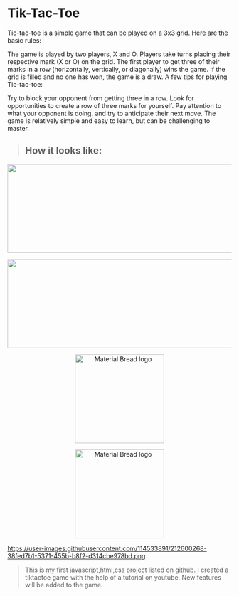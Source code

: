 # Tik-Tac-Toe

Tic-tac-toe is a simple game that can be played on a 3x3 grid. Here are the basic rules:

The game is played by two players, X and O.
Players take turns placing their respective mark (X or O) on the grid.
The first player to get three of their marks in a row (horizontally, vertically, or diagonally) wins the game.
If the grid is filled and no one has won, the game is a draw.
A few tips for playing Tic-tac-toe:

Try to block your opponent from getting three in a row.
Look for opportunities to create a row of three marks for yourself.
Pay attention to what your opponent is doing, and try to anticipate their next move.
The game is relatively simple and easy to learn, but can be challenging to master.

> ## How it looks like: 

<p align="center">
  <img width="600" height="200" src="[https://www.python.org/python-.png](https://user-images.githubusercontent.com/114533891/212600268-38fed7b1-5371-455b-b8f2-d314cbe978bd.png)">
</p>
<p align="center">
  <img width="600" height="200" src="[https://www.python.org/python-.png](https://user-images.githubusercontent.com/114533891/212600838-a826040e-3378-467f-956b-7e945f58659f.png)">

<p align="center">
    <img width="200" src="http://user-images.githubusercontent.com/114533891/212600268-38fed7b1-5371-455b-b8f2-d314cbe978bd.png" alt="Material Bread logo">
</p>

<p align="center">
    <img width="200" src="http://user-images.githubusercontent.com/114533891/212600838-a826040e-3378-467f-956b-7e945f58659f.pngg" alt="Material Bread logo">
</p>

https://user-images.githubusercontent.com/114533891/212600268-38fed7b1-5371-455b-b8f2-d314cbe978bd.png





> This is my first javascript,html,css project listed on github. I created a tiktactoe game with the help of a tutorial on youtube. New features will be added to the game.
